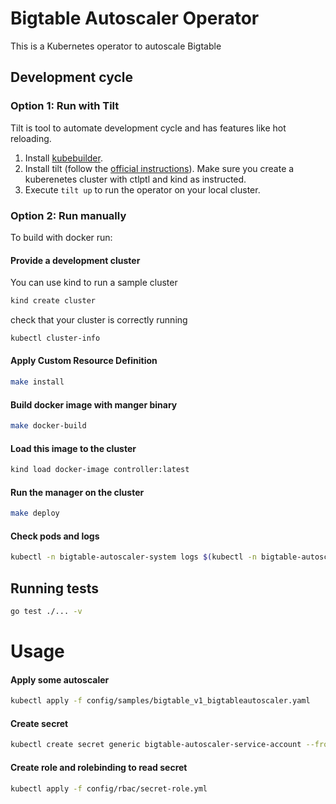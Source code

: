 # Bigtable Autoscaler Operator
This is a Kubernetes operator to autoscale Bigtable

## Development cycle

### Option 1: Run with Tilt

Tilt is tool to automate development cycle and has features like hot reloading.

1. Install [kubebuilder](https://book.kubebuilder.io/quick-start.html#installation).
2. Install tilt (follow the [official instructions](https://docs.tilt.dev/install.html)). Make sure you create a kuberenetes cluster with ctlptl and kind as instructed.
3. Execute `tilt up` to run the operator on your local cluster.

### Option 2: Run manually

To build with docker run:

#### Provide a development cluster

You can use kind to run a sample cluster

```sh
kind create cluster
```

check that your cluster is correctly running

```sh
kubectl cluster-info
```

#### Apply Custom Resource Definition
```sh
make install
```

#### Build docker image with manger binary
``` sh
make docker-build
```

#### Load this image to the cluster
```sh
kind load docker-image controller:latest
```

#### Run the manager on the cluster
```sh
make deploy
```

#### Check pods and logs
```sh
kubectl -n bigtable-autoscaler-system logs $(kubectl -n bigtable-autoscaler-system get pods | tail -n1 | cut -d ' ' -f1) --all-containers
```

## Running tests
```sh
go test ./... -v
```

# Usage

#### Apply some autoscaler
```sh
kubectl apply -f config/samples/bigtable_v1_bigtableautoscaler.yaml
```

#### Create secret
```sh
kubectl create secret generic bigtable-autoscaler-service-account --from-file=service-account=./your_service_account.json
```

#### Create role and rolebinding to read secret
```sh
kubectl apply -f config/rbac/secret-role.yml
```


